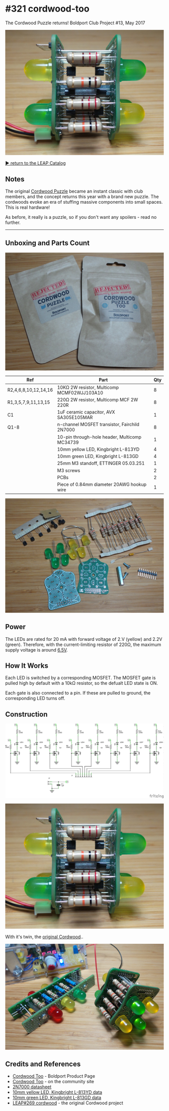 # #321 cordwood-too

The Cordwood Puzzle returns! Boldport Club Project #13, May 2017

![Build](./assets/cordwood-too_build.jpg?raw=true)

[:arrow_forward: return to the LEAP Catalog](http://leap.tardate.com)

## Notes

The original [Cordwood Puzzle](../cordwood) became an instant classic with club members, and the concept returns this year with a brand new puzzle.
The cordwoods evoke an era of stuffing massive components into small spaces. This is real hardware!

As before, it really is a puzzle, so if you don't want any spoilers - read no further.

---

## Unboxing and Parts Count

![kit1](./assets/kit1.jpg?raw=true)

| Ref                  | Part                                         | Qty |
|----------------------|----------------------------------------------|-----|
| R2,4,6,8,10,12,14,16 | 10KΩ 2W resistor, Multicomp MCMF02WJJ103A10  |  8  |
| R1,3,5,7,9,11,13,15  | 220Ω 2W resistor, Multicomp MCF 2W 220R      |  8  |
| C1                   | 1uF ceramic capacitor, AVX SA305E105MAR      |  1  |
| Q1-8                 | n-channel MOSFET transistor, Fairchild 2N7000|  8  |
|                      | 10-pin through-hole header, Multicomp MC34739|  1  |
|                      | 10mm yellow LED, Kingbright L-813YD          |  4  |
|                      | 10mm green LED, Kingbright L-813GD           |  4  |
|                      | 25mm M3 standoff, ETTINGER 05.03.251         |  1  |
|                      | M3 screws                                    |  2  |
|                      | PCBs                                         |  2  |
|                      | Piece of 0.84mm diameter 20AWG hookup wire   |  1  |

![kit2](./assets/kit2.jpg?raw=true)

## Power

The LEDs are rated for 20 mA with forward voltage of 2.V (yellow) and 2.2V (green).
Therefore, with the current-limiting resistor of 220Ω, the maximum supply voltage is around
[6.5V](http://www.wolframalpha.com/input/?i=2.1V+%2B+20mA+*+220%CE%A9).

## How It Works

Each LED is switched by a corresponding MOSFET.
The MOSFET gate is pulled high by default with a 10kΩ resistor, so the defualt LED state is ON.

Each gate is also connected to a pin. If these are pulled to ground, the corresponding LED turns off.

## Construction

![Schematic](./assets/cordwood-too_schematic.jpg?raw=true)

![Build](./assets/cordwood-too_build.jpg?raw=true)

With it's twin, the [original Cordwood](../cordwood)..

![cordwood-too_twins](./assets/cordwood-too_twins.jpg?raw=true)

## Credits and References
* [Cordwood Too](https://www.boldport.com/products/cordwood-puzzle-too/) - Boldport Product Page
* [Cordwood Too](http://community.boldport.club/projects/p13-cordwood-too/) - on the community site
* [2N7000 datasheet](http://www.futurlec.com/Transistors/2N7000.shtml)
* [10mm yellow LED, Kingbright L-813YD data](http://uk.farnell.com/1142474)
* [10mm green LED, Kingbright L-813GD data](http://uk.farnell.com/1142462)
* [LEAP#269 cordwood](../cordwood) - the original Cordwood project

